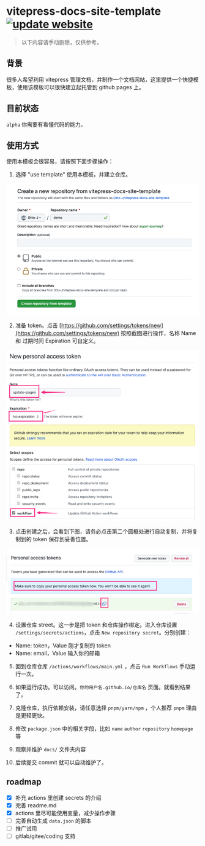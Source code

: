 # vitepress-docs-site-template [![update website](https://github.com/Otto-J/vitepress-docs-site-template/actions/workflows/main.yml/badge.svg?branch=main&event=push)](https://github.com/Otto-J/vitepress-docs-site-template/actions/workflows/main.yml)

> 以下内容请手动删除，仅供参考。

## 背景

很多人希望利用 vitepress 管理文档，并制作一个文档网站，这里提供一个快捷模板，使用该模板可以很快建立起托管到 github pages 上。

## 目前状态

`alpha` 你需要有看懂代码的能力。

## 使用方式

使用本模板会很容易，请按照下面步骤操作：

1. 选择 "use template" 使用本模板，并建立仓库。

![create repo](/docs/assets/create-repo.png)

2. 准备 token。点击 [https://github.com/settings/tokens/new](https://github.com/settings/tokens/new) 按照截图进行操作，名称 Name 和 过期时间 Expiration 可自定义。

![new token](/docs/assets/new-token.png)

3. 点击创建之后，会看到下图，请务必点击第二个圆框处进行自动复制，并将复制到的 token 保存到妥善位置。

![copy token](/docs/assets/copy-token.png)

4. 设置仓库 street。这一步是把 token 和仓库操作绑定。进入仓库设置 `/settings/secrets/actions`，点击 `New repository secret`。分别创建：

- Name: token，Value 刚才复制的 token
- Name: email，Value 输入你的邮箱

5. 回到仓库仓库 `/actions/workflows/main.yml` ，点击 `Run Workflows` 手动运行一次。

6. 如果运行成功。可以访问。`你的用户名.github.io/仓库名` 页面。就看到结果了。

7. 克隆仓库，执行依赖安装，请任意选择 `pnpm/yarn/npm` ，个人推荐 `pnpm` 理由是更轻更快。
8. 修改 `package.json` 中的相关字段，比如 `name` `author` `repository` `homepage` 等
9. 观察并维护 `docs/` 文件夹内容
10. 后续提交 commit 就可以自动维护了。

## roadmap

- [x] 补充 actions 里创建 secrets 的介绍
- [x] 完善 readme.md
- [x] actions 里尽可能使用变量，减少操作步骤
- [ ] 完善自动生成 `data.json` 的脚本
- [ ] 推广试用
- [ ] gitlab/gitee/coding 支持
